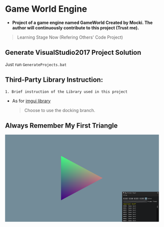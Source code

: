 # Game World Engine

* **Project of a game engine named GameWorld Created by Mocki. The author will continuously contribute to this project (Trust me).**

> Learning Stage Now (Refering Others' Code Project)

## Generate VisualStudio2017 Project Solution

Just run `GenerateProjects.bat`

## Third-Party Library Instruction:
	
	1. Brief instruction of the Library used in this project
	
- As for [imgui library](https://github.com/ocornut/imgui.git)
	> Choose to use the docking branch.

## Always Remember My First Triangle

![First Triangle](https://github.com/Morcki/GameWorld/raw/main/ResultCapture/GameWorldFirstTriangle.jpg "First Triangle Created by GameWorld.")

